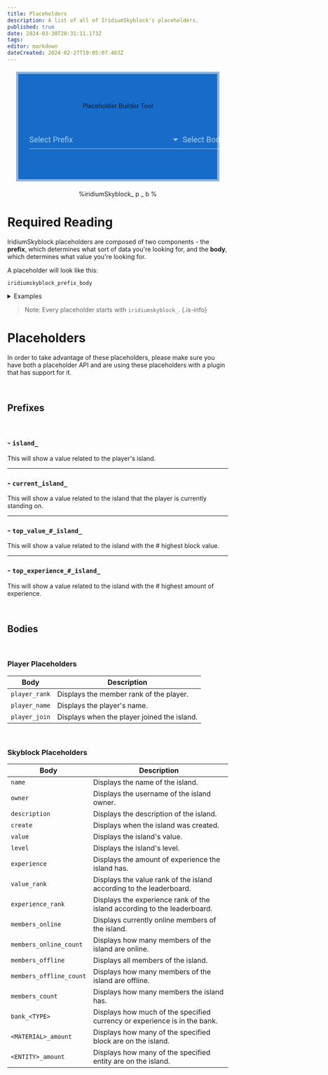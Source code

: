 ```yaml
---
title: Placeholders
description: A list of all of IridiumSkyblock's placeholders.
published: true
date: 2024-03-30T20:31:11.173Z
tags: 
editor: markdown
dateCreated: 2024-02-27T19:05:07.463Z
---
```


<center>

<body>
  <div class="placeholderBuilder">
    Placeholder Builder Tool
    <div class="placeholderSelection">
      <div class="select">
					<select class="select-text" id="prefix" required onchange=changePrefix(this)>
						<option value="" disabled selected></option>
            <optgroup label="Prefixes">
            <option value="island">island</option>
            <option value="current_island">current_island</option>
            <option value="top_value_#_island">top_value_#_island</option>
            <option value="top_experience_#_island">top_experience_#_island</option>
            </optgroup>
					</select>
					<span class="select-highlight"></span>
					<span class="select-bar"></span>
					<label class="select-label">Select Prefix</label>
				</div>
      <div class="select">
					<select class="select-text" id="body" onchange=changeBody(this) required>
						<option value="" disabled selected></option>
            <optgroup label="Player Placeholders">
            <option value="player_rank">player_rank</option>
            <option value="player_name">player_name</option>
            <option value="player_join">player_join</option>
            </optgroup>
            <optgroup label="Skyblock Placeholders">
            <option value="name">name</option>
            <option value="owner">owner</option>
            <option value="description">description</option>
            <option value="create">create</option>
            <option value="value">value</option>
            <option value="level">level</option>
            <option value="experience">experience</option>
            <option value="value_rank">value_rank</option>
            <option value="experience_rank">experience_rank</option>
            <option value="members_online">members_online</option>
            <option value="members_online_count">members_online_count</option>
            <option value="members_offline">members_offline</option>
            <option value="members_offline_count">members_offline_count</option>
            <option value="members_count">members_count</option>
            <option value="bank_<TYPE>">bank</option>
            <option value="<MATERIAL>_amount">block_amount</option>
            <option value="<ENTITY>_amount">entity_amount</option>
            </optgroup>
					</select>
					<span class="select-highlight"></span>
					<span class="select-bar"></span>
					<label class="select-label">Select Body</label>
		</div>
  </div>
</div>
  <div id="builder">
      <span>%iridiumSkyblock_</span>
      <span id="prefix_display">p</span>
      <span>_</span>
      <span id="body_display">b</span>
      <span>%</span>
    </div>
</body>
 
<script>
  function changePrefix(prefixSelector) {
    var prefix = prefixSelector.value;
    if(prefix == "") {
    	document.getElementById("prefix_display").style.visibility= "hidden";
      return;
    }
    document.getElementById("prefix_display").innerHTML = prefix;
  }
</script>

<style>
  
  .builder {
    display: flex;
    flex-direction: row;
  }
  
  .placeholderBuilder {
    background-color: #176CC8;
    border: 5px solid rgba(23, 108, 200, 0.5);
    -webkit-background-clip: padding-box;
  	display: flex;
    flex-direction: column;
    padding: 20px;
    height: 200px;
    margin: 20px;
    justify-content: space-evenly;
  }
  
  .placeholderSelection {
      display: flex;
      flex-direction: row;
      padding: 5px;
      justify-content: space-evenly;
    	align-items: center;
  }
  
  .body {
  position: relative;
  font-family:
    'Roboto','Helvetica','Arial',sans-serif;
  }

  .wrap {
    position: absolute;
    right: 0;
    top: 40%;
    width: 350px;
    left: 0;
    margin: 0 auto;
  }
  
  .select {
    font-family:
      'Roboto','Helvetica','Arial',sans-serif;
	  position: relative;
	  width: 350px;
    margin: 0 auto;
  }

  .select-text {
	  position: relative;
	  font-family: inherit;
    color: #000000 !important;
	  background-color: transparent;
	  width: 350px;
	  padding: 10px 10px 10px 0;
	  font-size: 18px;
	  border-radius: 0;
	  border: none;
	  border-bottom: 1px solid rgba(255,255,255, 0.65);
  }

  .select-text:focus {
	  outline: none;
	  border-bottom: 1px solid rgba(255, 255, 255, 0.10);
  }

  .select .select-text {
	  appearance: none;
	  -webkit-appearance:none
}

  .select:after {
	  position: absolute;
	  top: 18px;
	  right: 10px;
	
	  width: 0;
	  height: 0;
	  padding: 0;
	  content: '';
	  border-left: 6px solid transparent;
	  border-right: 6px solid transparent;
	  border-top: 6px solid rgba(255, 255, 255, 0.65);
	  pointer-events: none;
}
  
  .select-label {
	  color: rgba(255,255,255, 0.65);
	  font-size: 18px;
	  font-weight: normal;
	  position: absolute;
	  pointer-events: none;
	  left: 0;
	  top: 10px;
	  transition: 0.2s ease all;
  }

  .select-text:focus ~ .select-label, .select-text:valid ~ .select-label {
	  color: #81A9FF;
	  top: -20px;
	  transition: 0.2s ease all;
	  font-size: 14px;
  }

  .select-bar {
	  position: relative;
	  display: block;
	  width: 350px;
  }

  .select-bar:before, .select-bar:after {
	  content: '';
	  height: 2px;
	  width: 0;
	  bottom: 1px;
	  position: absolute;
	  background: #2F80ED;
	  transition: 0.2s ease all;
  }

  .select-bar:before {
	  left: 50%;
  }

  .select-bar:after {
	  right: 50%;
  }

  .select-text:focus ~ .select-bar:before, .select-text:focus ~ .select-bar:after {
	  width: 50%;
  }

  .select-highlight {
	  position: absolute;
	  height: 60%;
	  width: 100px;
	  top: 25%;
	  left: 0;
	  pointer-events: none;
	  opacity: 0.5;
  }
</style>
  
</center>

# Required Reading

IridiumSkyblock placeholders are composed of two components - the **prefix**, which determines what sort of data you're looking for, and the **body**, which determines what value you're looking for.

A placeholder will look like this:

`iridiumskyblock_prefix_body`

<details>
  <summary> Examples </summary>
  
`iridiumskyblock_island_level` 
  
- will display the island level of the player's island.
  <p> &nbsp </p>
  
`iridiumskyblock_top_value_2_island_owner`
  
- will display the username of the player that owns the island with the 2nd highest value.
  <p> &nbsp </p>

`iridiumskyblock_current_island_bank_crystals`
  
- will display the amount of Island Crystals that are in the bank of the island that the player is currently standing on.
  
</details>

> Note: Every placeholder starts with `iridiumskyblock_`.
{.is-info}

# Placeholders

In order to take advantage of these placeholders, please make sure you have both a placeholder API and are using these placeholders with a plugin that has support for it.

<p> &nbsp </p>

## Prefixes

<p> &nbsp </p>

### - `island_`

This will show a value related to the player's island.

---

### - `current_island_`

This will show a value related to the island that the player is currently standing on.

---

### - `top_value_#_island_`

This will show a value related to the island with the # highest block value.

---

### - `top_experience_#_island_`

This will show a value related to the island with the # highest amount of experience.

<p> &nbsp </p>

## Bodies

<p> &nbsp </p>

### Player Placeholders
  
|Body|Description|
|----|-----------|
|`player_rank`|Displays the member rank of the player.|
|`player_name`|Displays the player's name.|
|`player_join`|Displays when the player joined the island.|

<p> &nbsp </p>

### Skyblock Placeholders

|Body|Description|
|----|-----------|
|`name`|Displays the name of the island.|
|`owner`|Displays the username of the island owner.|
|`description`|Displays the description of the island.|
|`create`|Displays when the island was created.|
|`value`|Displays the island's value.|
|`level`|Displays the island's level.|
|`experience`|Displays the amount of experience the island has.|
|`value_rank`|Displays the value rank of the island according to the leaderboard.|
|`experience_rank`|Displays the experience rank of the island according to the leaderboard.|
|`members_online`|Displays currently online members of the island.|
|`members_online_count`|Displays how many members of the island are online.|
|`members_offline`|Displays all members of the island.|
|`members_offline_count`|Displays how many members of the island are offline.|
|`members_count`|Displays how many members the island has.|
|`bank_<TYPE>`|Displays how much of the specified currency or experience is in the bank.|
|`<MATERIAL>_amount`|Displays how many of the specified block are on the island.|
|`<ENTITY>_amount`|Displays how many of the specified entity are on the island.|